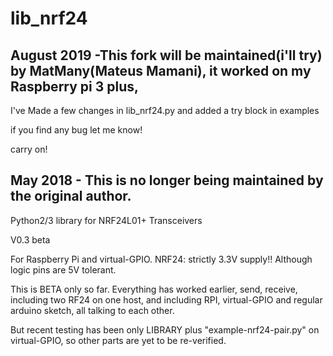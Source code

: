 lib_nrf24
=========

## August 2019 -This fork will be maintained(i'll try) by MatMany(Mateus Mamani), it worked on my Raspberry pi 3 plus,
I've Made a few changes in lib_nrf24.py and added a try block in examples

if you find any bug let me know!

carry on!


## May 2018 - This is no longer being maintained by the original author.


Python2/3 library for NRF24L01+ Transceivers

V0.3 beta

For Raspberry Pi and virtual-GPIO.
NRF24: strictly 3.3V supply!! Although logic pins are 5V tolerant.

This is BETA only so far.
Everything has worked earlier, send, receive, including two RF24 on one host, and including RPI, virtual-GPIO and regular arduino sketch, all talking to each other.

But recent testing has been only LIBRARY plus "example-nrf24-pair.py" on virtual-GPIO, so other parts are yet to be re-verified. 
